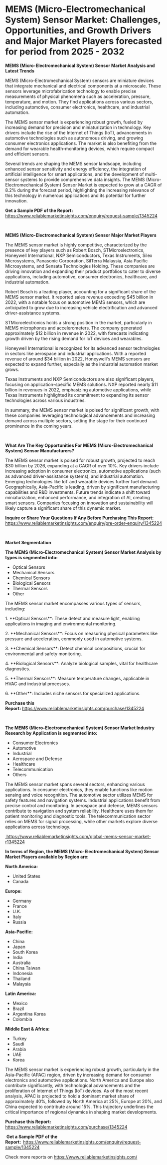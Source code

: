 <p><h1>MEMS (Micro-Electromechanical System) Sensor Market: Challenges, Opportunities, and Growth Drivers and Major Market Players forecasted for period from 2025 - 2032</h1></p><p><strong>MEMS (Micro-Electromechanical System) Sensor Market Analysis and Latest Trends</strong></p>
<p><p>MEMS (Micro-Electromechanical System) sensors are miniature devices that integrate mechanical and electrical components at a microscale. These sensors leverage microfabrication technology to enable precise measurements of physical phenomena such as acceleration, pressure, temperature, and motion. They find applications across various sectors, including automotive, consumer electronics, healthcare, and industrial automation.</p><p>The MEMS sensor market is experiencing robust growth, fueled by increasing demand for precision and miniaturization in technology. Key drivers include the rise of the Internet of Things (IoT), advancements in automotive technologies such as autonomous driving, and growing consumer electronics applications. The market is also benefiting from the demand for wearable health-monitoring devices, which require compact and efficient sensors.</p><p>Several trends are shaping the MEMS sensor landscape, including enhanced sensor sensitivity and energy efficiency, the integration of artificial intelligence for smart applications, and the development of multi-sensor systems to provide comprehensive data insights. The MEMS (Micro-Electromechanical System) Sensor Market is expected to grow at a CAGR of 8.2% during the forecast period, highlighting the increasing relevance of this technology in numerous applications and its potential for further innovation.</p></p>
<p><strong>Get a Sample PDF of the Report:&nbsp;</strong> <a href="https://www.reliablemarketinsights.com/enquiry/request-sample/1345224?utm_campaign=1932&utm_medium=2&utm_source=Github&utm_content=ia&utm_term=13022025&utm_id=mems-micro-electromechanical-system-sensor">https://www.reliablemarketinsights.com/enquiry/request-sample/1345224</a></p>
<p>&nbsp;</p>
<p><strong>MEMS (Micro-Electromechanical System) Sensor Major Market Players</strong></p>
<p><p>The MEMS sensor market is highly competitive, characterized by the presence of key players such as Robert Bosch, STMicroelectronics, Honeywell International, NXP Semiconductors, Texas Instruments, Silex Microsystems, Panasonic Corporation, SilTerra Malaysia, Asia Pacific Microsystems, and Sensata Technologies Holding. These companies are driving innovation and expanding their product portfolios to cater to diverse applications, including automotive, consumer electronics, healthcare, and industrial automation.</p><p>Robert Bosch is a leading player, accounting for a significant share of the MEMS sensor market. It reported sales revenue exceeding $45 billion in 2022, with a notable focus on automotive MEMS sensors, which are anticipated to grow due to increasing vehicle electrification and advanced driver-assistance systems.</p><p>STMicroelectronics holds a strong position in the market, particularly in MEMS microphones and accelerometers. The company generated approximately $12 billion in revenue in 2022, with forecasts indicating growth driven by the rising demand for IoT devices and wearables.</p><p>Honeywell International is recognized for its advanced sensor technologies in sectors like aerospace and industrial applications. With a reported revenue of around $34 billion in 2022, Honeywell's MEMS sensors are expected to expand further, especially as the industrial automation market grows.</p><p>Texas Instruments and NXP Semiconductors are also significant players, focusing on application-specific MEMS solutions. NXP reported nearly $11 billion in revenues in 2022, emphasizing automotive applications, while Texas Instruments highlighted its commitment to expanding its sensor technologies across various industries.</p><p>In summary, the MEMS sensor market is poised for significant growth, with these companies leveraging technological advancements and increasing demand across multiple sectors, setting the stage for their continued prominence in the coming years.</p></p>
<p>&nbsp;</p>
<p><strong>What Are The Key Opportunities For MEMS (Micro-Electromechanical System) Sensor Manufacturers?</strong></p>
<p><p>The MEMS sensor market is poised for robust growth, projected to reach $30 billion by 2026, expanding at a CAGR of over 10%. Key drivers include increasing adoption in consumer electronics, automotive applications (such as advanced driver-assistance systems), and industrial automation. Emerging technologies like IoT and wearable devices further fuel demand. Geographically, Asia-Pacific is leading, driven by significant manufacturing capabilities and R&D investments. Future trends indicate a shift toward miniaturization, enhanced performance, and integration of AI, creating smart sensors. Companies focusing on innovation and sustainability will likely capture a significant share of this dynamic market.</p></p>
<p><strong>Inquire or Share Your Questions If Any Before Purchasing This Report:</strong> <a href="https://www.reliablemarketinsights.com/enquiry/pre-order-enquiry/1345224?utm_campaign=1932&utm_medium=2&utm_source=Github&utm_content=ia&utm_term=13022025&utm_id=mems-micro-electromechanical-system-sensor">https://www.reliablemarketinsights.com/enquiry/pre-order-enquiry/1345224</a></p>
<p>&nbsp;</p>
<p><strong>Market Segmentation</strong></p>
<p><strong>The MEMS (Micro-Electromechanical System) Sensor Market Analysis by types is segmented into:</strong></p>
<p><ul><li>Optical Sensors</li><li>Mechanical Sensors</li><li>Chemical Sensors</li><li>Biological Sensors</li><li>Thermal Sensors</li><li>Other</li></ul></p>
<p><p>The MEMS sensor market encompasses various types of sensors, including:</p><p>1. **Optical Sensors**: These detect and measure light, enabling applications in imaging and environmental monitoring.</p><p>2. **Mechanical Sensors**: Focus on measuring physical parameters like pressure and acceleration, commonly used in automotive systems.</p><p>3. **Chemical Sensors**: Detect chemical compositions, crucial for environmental and safety monitoring.</p><p>4. **Biological Sensors**: Analyze biological samples, vital for healthcare diagnostics.</p><p>5. **Thermal Sensors**: Measure temperature changes, applicable in HVAC and industrial processes.</p><p>6. **Other**: Includes niche sensors for specialized applications.</p></p>
<p><strong>Purchase this Report:&nbsp;</strong><a href="https://www.reliablemarketinsights.com/purchase/1345224?utm_campaign=1932&utm_medium=2&utm_source=Github&utm_content=ia&utm_term=13022025&utm_id=mems-micro-electromechanical-system-sensor">https://www.reliablemarketinsights.com/purchase/1345224</a></p>
<p>&nbsp;</p>
<p><strong>The MEMS (Micro-Electromechanical System) Sensor Market Industry Research by Application is segmented into:</strong></p>
<p><ul><li>Consumer Electronics</li><li>Automotive</li><li>Industrial</li><li>Aerospace and Defense</li><li>Healthcare</li><li>Telecommunication</li><li>Others</li></ul></p>
<p><p>The MEMS sensor market spans several sectors, enhancing various applications. In consumer electronics, they enable functions like motion sensing and voice recognition. The automotive sector utilizes MEMS for safety features and navigation systems. Industrial applications benefit from precise control and monitoring. In aerospace and defense, MEMS sensors contribute to navigation and system reliability. Healthcare uses them for patient monitoring and diagnostic tools. The telecommunication sector relies on MEMS for signal processing, while other markets explore diverse applications across technology.</p></p>
<p><a href="https://www.reliablemarketinsights.com/global-mems-sensor-market-r1345224?utm_campaign=1932&utm_medium=2&utm_source=Github&utm_content=ia&utm_term=13022025&utm_id=mems-micro-electromechanical-system-sensor">&nbsp;https://www.reliablemarketinsights.com/global-mems-sensor-market-r1345224</a></p>
<p><strong>In terms of Region, the MEMS (Micro-Electromechanical System) Sensor Market Players available by Region are:</strong></p>
<p>
    <p> <strong> North America: </strong>
        <ul>
            <li>United States</li>
            <li>Canada</li>
        </ul>
        </p> 
    <p> <strong> Europe: </strong>
        <ul>
            <li>Germany</li>
            <li>France</li>
            <li>U.K.</li>
            <li>Italy</li>
            <li>Russia</li>
        </ul>
        </p> 
    <p> <strong> Asia-Pacific: </strong>
        <ul>
            <li>China</li>
            <li>Japan</li>
            <li>South Korea</li>
            <li>India</li>
            <li>Australia</li>
            <li>China Taiwan</li>
            <li>Indonesia</li>
            <li>Thailand</li>
            <li>Malaysia</li>
        </ul>
        </p> 
    <p> <strong> Latin America: </strong>
        <ul>
            <li>Mexico</li>
            <li>Brazil</li>
            <li>Argentina Korea</li>
            <li>Colombia</li>
        </ul>
        </p> 
    <p> <strong> Middle East & Africa: </strong>
        <ul>
            <li>Turkey</li>
            <li>Saudi</li>
            <li>Arabia</li>
            <li>UAE</li>
            <li>Korea</li>
        </ul>
    </p>
    </p>
<p><p>The MEMS sensor market is experiencing robust growth, particularly in the Asia-Pacific (APAC) region, driven by increasing demand for consumer electronics and automotive applications. North America and Europe also contribute significantly, with technological advancements and the proliferation of Internet of Things (IoT) devices. As of the most recent analysis, APAC is projected to hold a dominant market share of approximately 40%, followed by North America at 25%, Europe at 20%, and China expected to contribute around 15%. This trajectory underlines the critical importance of regional dynamics in shaping market developments.</p></p>
<p><strong>Purchase this Report: </strong><a href="https://www.reliablemarketinsights.com/purchase/1345224?utm_campaign=1932&utm_medium=2&utm_source=Github&utm_content=ia&utm_term=13022025&utm_id=mems-micro-electromechanical-system-sensor">https://www.reliablemarketinsights.com/purchase/1345224</a></p>
<p>&nbsp;<strong>Get a Sample PDF of the Report:&nbsp;&nbsp;</strong><a href="https://www.reliablemarketinsights.com/enquiry/request-sample/1345224?utm_campaign=1932&utm_medium=2&utm_source=Github&utm_content=ia&utm_term=13022025&utm_id=mems-micro-electromechanical-system-sensor">https://www.reliablemarketinsights.com/enquiry/request-sample/1345224</a></p>
<p><strong></strong></p>
<p>Check more reports on <a href="https://www.reliablemarketinsights.com/?utm_campaign=1932&utm_medium=2&utm_source=Github&utm_content=ia&utm_term=13022025&utm_id=mems-micro-electromechanical-system-sensor">https://www.reliablemarketinsights.com/</a></p>